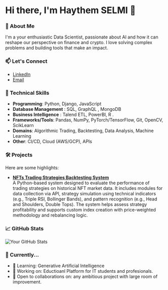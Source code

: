 # Hi there, I'm Haythem SELMI 👋

### 🚀 About Me
I'm a your enthusiastic Data Scientist, passionate about AI and how it can reshape our perspective on finance and crypto. I love solving complex problems and building tools that make an impact.

### 📫 Let's Connect
- [LinkedIn](https://www.linkedin.com/in/haythem-selmi/)
- [Email](mailto:haythem.selmi@outlook.be)

### 🔧 Technical Skills
- **Programming**: Python, Django, JavaScript
-  **Database Management** : SQL, GraphQL , MongoDB
- **Business Intelligence** : Talend ETL, PowerBI, R .
- **Frameworks/Tools**: Pandas, NumPy, PyTorch/TensorFlow, Git, OpenCV, ScikLearn
- **Domains**: Algorithmic Trading, Backtesting, Data Analysis, Machine Learning
- **Other**: CI/CD, Cloud (AWS/GCP), APIs

### 🛠️ Projects
Here are some highlights:
- **[NFTs Trading Strategies Backtesting System](https://github.com/haythem1010/nfts_trading_strategies_backtesting_system)**  
  A Python-based system designed to evaluate the performance of trading strategies on historical NFT market data. It includes modules for data collection via API, strategy simulation using technical indicators (e.g., Triple RSI, Bollinger Bands), and pattern recognition (e.g., Head and Shoulders, Double Tops). The system helps assess strategy profitability and supports custom index creation with price-weighted methodology and rebalancing logic.

### 📈 GitHub Stats
![Your GitHub Stats](https://github-readme-stats.vercel.app/api?username=haythem1010&show_icons=true&theme=radical)

### 🔎 Currently...
- 🌱 Learning: Generative Artificial  Intelligence
- 💼 Working on: Eductioanl Platform for IT students and profesionals. 
- 🤔 Open to collaborations on: any ambitious project with large room of improvement. 
